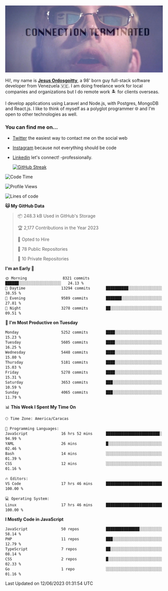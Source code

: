 ![hackers movie reference](./disconnected.jpg)

Hi!, my name is [**Jesus Ordosgoitty**](https://jodaz.xyz), a 98' born guy full-stack software developer from Venezuela 🇻🇪. I am doing freelance work for local companies and organizations but I do remote work 🏝️ for clients overseas. 

I develop applications using Laravel and Node.js, with Postgres, MongoDB and React.js. I like to think of myself as a polyglot programmer 🌐 and I'm open to other technologies as well.

### You can find me on...

- [Twitter](https://twitter.com/jodaz_) the easiest way to contact me on the social web
- [Instagram](https://instagram.com/jodaz_) because not everything should be code
- [Linkedin](https://linkedin.com/in/jodaz) let's connect! -professionally.


    [![GitHub Streak](https://streak-stats.demolab.com?user=jodaz&theme=tokyonight)](https://git.io/streak-stats)

<!--START_SECTION:waka-->
![Code Time](http://img.shields.io/badge/Code%20Time-3%2C980%20hrs%2010%20mins-blue)

![Profile Views](http://img.shields.io/badge/Profile%20Views-0-blue)

![Lines of code](https://img.shields.io/badge/From%20Hello%20World%20I%27ve%20Written-98.1%20million%20lines%20of%20code-blue)

**🐱 My GitHub Data** 

> 📦 248.3 kB Used in GitHub's Storage 
 > 
> 🏆 2,177 Contributions in the Year 2023
 > 
> 💼 Opted to Hire
 > 
> 📜 78 Public Repositories 
 > 
> 🔑 10 Private Repositories 
 > 
**I'm an Early 🐤** 

```text
🌞 Morning                8321 commits        ██████░░░░░░░░░░░░░░░░░░░   24.13 % 
🌆 Daytime                13294 commits       ██████████░░░░░░░░░░░░░░░   38.55 % 
🌃 Evening                9589 commits        ███████░░░░░░░░░░░░░░░░░░   27.81 % 
🌙 Night                  3278 commits        ██░░░░░░░░░░░░░░░░░░░░░░░   09.51 % 
```
📅 **I'm Most Productive on Tuesday** 

```text
Monday                   5252 commits        ████░░░░░░░░░░░░░░░░░░░░░   15.23 % 
Tuesday                  5605 commits        ████░░░░░░░░░░░░░░░░░░░░░   16.25 % 
Wednesday                5448 commits        ████░░░░░░░░░░░░░░░░░░░░░   15.80 % 
Thursday                 5181 commits        ████░░░░░░░░░░░░░░░░░░░░░   15.03 % 
Friday                   5278 commits        ████░░░░░░░░░░░░░░░░░░░░░   15.31 % 
Saturday                 3653 commits        ███░░░░░░░░░░░░░░░░░░░░░░   10.59 % 
Sunday                   4065 commits        ███░░░░░░░░░░░░░░░░░░░░░░   11.79 % 
```


📊 **This Week I Spent My Time On** 

```text
🕑︎ Time Zone: America/Caracas

💬 Programming Languages: 
JavaScript               16 hrs 52 mins      ████████████████████████░   94.99 % 
YAML                     26 mins             █░░░░░░░░░░░░░░░░░░░░░░░░   02.46 % 
Bash                     14 mins             ░░░░░░░░░░░░░░░░░░░░░░░░░   01.39 % 
CSS                      12 mins             ░░░░░░░░░░░░░░░░░░░░░░░░░   01.16 % 

🔥 Editors: 
VS Code                  17 hrs 46 mins      █████████████████████████   100.00 % 

💻 Operating System: 
Linux                    17 hrs 46 mins      █████████████████████████   100.00 % 
```

**I Mostly Code in JavaScript** 

```text
JavaScript               50 repos            ███████████████░░░░░░░░░░   58.14 % 
PHP                      11 repos            ███░░░░░░░░░░░░░░░░░░░░░░   12.79 % 
TypeScript               7 repos             ██░░░░░░░░░░░░░░░░░░░░░░░   08.14 % 
CSS                      2 repos             █░░░░░░░░░░░░░░░░░░░░░░░░   02.33 % 
Go                       1 repo              ░░░░░░░░░░░░░░░░░░░░░░░░░   01.16 % 
```




 Last Updated on 12/06/2023 01:31:54 UTC
<!--END_SECTION:waka-->
